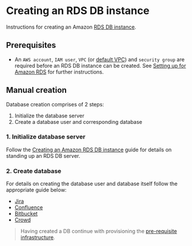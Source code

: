 # Creating an RDS DB instance
Instructions for creating an Amazon [RDS DB instance](https://aws.amazon.com/rds/).

## Prerequisites
* An `AWS account`, `IAM user`, `VPC` (or [default VPC](https://docs.aws.amazon.com/vpc/latest/userguide/default-vpc.html)) and `security group` are required before an RDS DB instance can be created. See [Setting up for Amazon RDS](https://docs.aws.amazon.com/AmazonRDS/latest/UserGuide/CHAP_SettingUp.html) for further instructions.

## Manual creation
Database creation comprises of 2 steps:

1. Initialize the database server
2. Create a database user and corresponding database

### 1. Initialize database server
Follow the [Creating an Amazon RDS DB instance](https://docs.aws.amazon.com/AmazonRDS/latest/UserGuide/USER_CreateDBInstance.html) guide for details on standing up an RDS DB server.

### 2. Create database
For details on creating the database user and database itself follow the appropriate guide below:
 * [Jira](https://confluence.atlassian.com/adminjiraserver/connecting-jira-applications-to-a-database-938846850.html)
 * [Confluence](https://confluence.atlassian.com/doc/database-configuration-159764.html#DatabaseConfiguration-Databasesetupsetup)
 * [Bitbucket](https://confluence.atlassian.com/bitbucketserver/connect-bitbucket-to-an-external-database-776640378.html)
 * [Crowd](https://confluence.atlassian.com/crowd/connecting-crowd-to-a-database-4030904.html)

> Having created a DB continue with provisioning the [pre-requisite infrastructure](../../PREREQUISITES.md).